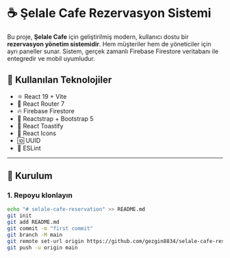 # ☕ Şelale Cafe Rezervasyon Sistemi

Bu proje, **Şelale Cafe** için geliştirilmiş modern, kullanıcı dostu bir **rezervasyon yönetim sistemidir**. Hem müşteriler hem de yöneticiler için ayrı paneller sunar. Sistem, gerçek zamanlı Firebase Firestore veritabanı ile entegredir ve mobil uyumludur.

## 🚀 Kullanılan Teknolojiler

- ⚛️ React 19 + Vite
- 🔀 React Router 7
- 🔥 Firebase Firestore
- 🎨 Reactstrap + Bootstrap 5
- 🔔 React Toastify
- 🎯 React Icons
- 🆔 UUID
- 🧹 ESLint

---

## 🔧 Kurulum

### 1. Repoyu klonlayın
```bash
echo "# selale-cafe-reservation" >> README.md
git init
git add README.md
git commit -m "first commit"
git branch -M main
git remote set-url origin https://github.com/gezgin8834/selale-cafe-reservation/
git push -u origin main

